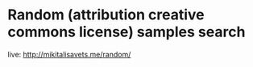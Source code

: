 # Random (attribution creative commons license) samples search
live: http://mikitalisavets.me/random/
